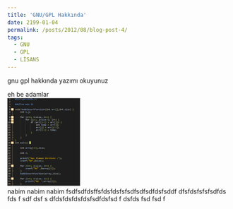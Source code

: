 ```yaml
---
title: 'GNU/GPL Hakkında'
date: 2199-01-04
permalink: /posts/2012/08/blog-post-4/
tags:
  - GNU
  - GPL
  - LİSANS
---
```

gnu gpl hakkında yazımı okuyunuz


eh be adamlar
<br/><img src="/images/bubblegirdi.jpg" width="165" height="200"><br/>
nabim nabim nabim fsdfsdfdsffsfdsfdsfsfsdfsdfsdfdsfsddf
dfsfdsfsfsfsdfds
fds
f
sdf
dsf
s
dfdsfdsfdsfdsfsdfdsfsd
f
dsfds
fsd
fsd
f





